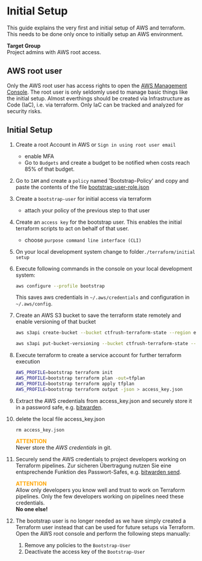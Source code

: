 # Initial Setup

This guide explains the very first and initial setup of AWS and terraform. This needs to be done only once to initially setup an AWS environment.

**Target Group**  
Project admins with AWS root access.

## AWS root user
Only the AWS root user has access rights to open the [AWS Management Console](https://signin.aws.amazon.com/). The root user is only seldomly used to manage basic things like the initial setup.
Almost everthings should be created via Infrastructure as Code (IaC), i.e. via terraform. Only IaC can be tracked and analyzed for security risks.


## Initial Setup
1. Create a root Account in AWS or `Sign in using root user email`
   - enable MFA
   - Go to `Budgets` and create a budget to be notified when costs reach 85% of that budget.
1. Go to `IAM` and create a `policy` named 'Bootstrap-Policy' and copy and paste the contents of the file [bootstrap-user-role.json](./bootstrap-user-role.json)   
1. Create a `bootstrap-user` for initial access via terraform
   - attach your policy of the previous step to that user
1. Create an `access key` for the bootstrap user. This enables the initial terraform scripts to act on behalf of that user.
   - choose `purpose command line interface (CLI)`
1. On your local development system change to folder`./terraform/initial setup` 
1. Execute following commands in the console on your local development system:
   ```bash
   aws configure --profile bootstrap
   ``` 
   This saves aws credentials in `~/.aws/credentials` and configuration in `~/.aws/config`.

1. Create an AWS S3 bucket to save the terraform state remotely and enable versioning of that bucket
   ```bash
   aws s3api create-bucket --bucket ctfrush-terraform-state --region eu-central-1 --create-bucket-configuration LocationConstraint=eu-central-1 --profile bootstrap

   aws s3api put-bucket-versioning --bucket ctfrush-terraform-state --versioning-configuration Status=Enabled --profile bootstrap
   ```

1. Execute terraform to create a service account for further terraform execution
   ```bash
   AWS_PROFILE=bootstrap terraform init
   AWS_PROFILE=bootstrap terraform plan -out=tfplan
   AWS_PROFILE=bootstrap terraform apply tfplan
   AWS_PROFILE=bootstrap terraform output -json > access_key.json
   ```
1. Extract the AWS credentials from access_key.json and securely store it in a password safe,
   e.g. [bitwarden](https://bitwarden.com/products/personal/).
1. delete the local file access_key.json
   ```
   rm access_key.json
   ```
     <span style="color:orange">**ATTENTION**</span>  
     Never store the *AWS credentials* in git. 

1. Securely send the AWS credentials to project developers working on Terraform pipelines. Zur sicheren Übertragung nutzen Sie eine entsprechende Funktion des Passwort-Safes, e.g. [bitwarden send](https://bitwarden.com/products/send/).

   <span style="color:orange">**ATTENTION**</span>  
   Allow only developers you know well and trust to work on Terraform pipelines.
   Only the few developers working on pipelines need these credentials.  
   **No one else!**  
  

1. The bootstrap user is no longer needed as we have simply created a Terraform user instead that can be used for future setups via Terraform. Open the AWS root console and perform the following steps manually:
   1. Remove any policies to the `Bootstrap-User` 
   1. Deactivate the access key of the `Bootstrap-User` 
